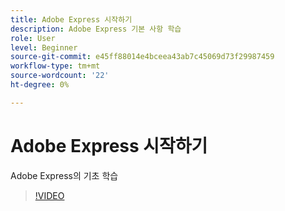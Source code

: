 ```yaml
---
title: Adobe Express 시작하기
description: Adobe Express 기본 사항 학습
role: User
level: Beginner
source-git-commit: e45ff88014e4bceea43ab7c45069d73f29987459
workflow-type: tm+mt
source-wordcount: '22'
ht-degree: 0%

---
```


# Adobe Express 시작하기

Adobe Express의 기초 학습

>[!VIDEO](https://video.tv.adobe.com/v/3420205?quality=12&learn=on&hidetitle=true)
